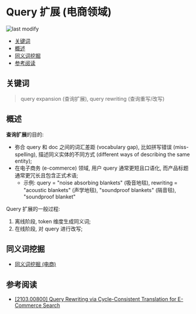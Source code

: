 Query 扩展 (电商领域)
===
<!--START_SECTION:badge-->

![last modify](https://img.shields.io/static/v1?label=last%20modify&message=2022-12-12%2023%3A55%3A28&color=yellowgreen&style=flat-square)

<!--END_SECTION:badge-->
<!--info
top: false
hidden: false
-->

<!-- TOC -->
- [关键词](#关键词)
- [概述](#概述)
- [同义词挖掘](#同义词挖掘)
- [参考阅读](#参考阅读)
<!-- TOC -->

## 关键词
> query expansion (查询扩展), query rewriting (查询重写/改写)


## 概述

**查询扩展**的目的:
- 弥合 query 和 doc 之间的词汇差距 (vocabulary gap), 比如拼写错误 (miss-spelling), 描述同义实体的不同方式 (different ways of describing the same entity);
- 在电子商务 (e-commerce) 领域, 用户 query 通常更短且口语化, 而产品标题通常更冗长且包含正式术语;
    - 示例: query = "noise absorbing blankets" (吸音地毯), rewriting = "acoustic blankets" (声学地毯), "soundproof blankets" (隔音毯), "soundproof blanket"


Query 扩展的一般过程:
1. 离线阶段, token 维度生成同义词;
2. 在线阶段, 对 query 进行改写; 


## 同义词挖掘
- [同义词挖掘 (电商)](同义词挖掘.md)


## 参考阅读
- [[2103.00800] Query Rewriting via Cycle-Consistent Translation for E-Commerce Search](https://arxiv.org/abs/2103.00800)